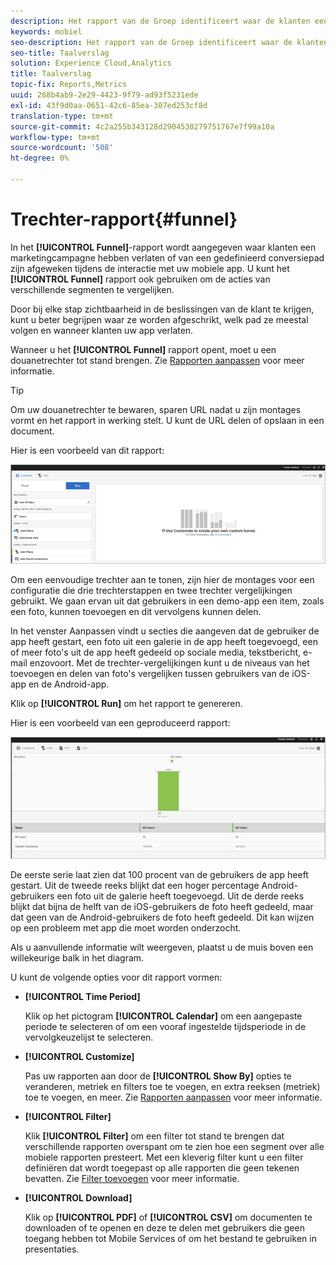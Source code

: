```yaml
---
description: Het rapport van de Groep identificeert waar de klanten een marketing campagne verlieten of van een bepaald omzettingsweg terwijl het in wisselwerking staan met uw mobiele app afgeleid. U kunt het rapport van het Kanaal ook gebruiken om de acties van verschillende segmenten te vergelijken.
keywords: mobiel
seo-description: Het rapport van de Groep identificeert waar de klanten een marketing campagne verlieten of van een bepaald omzettingsweg terwijl het in wisselwerking staan met uw mobiele app afgeleid. U kunt het rapport van het Kanaal ook gebruiken om de acties van verschillende segmenten te vergelijken.
seo-title: Taalverslag
solution: Experience Cloud,Analytics
title: Taalverslag
topic-fix: Reports,Metrics
uuid: 268b4ab9-2e29-4423-9f79-ad93f5231ede
exl-id: 43f9d0aa-0651-42c6-85ea-307ed253cf8d
translation-type: tm+mt
source-git-commit: 4c2a255b343128d2904530279751767e7f99a10a
workflow-type: tm+mt
source-wordcount: '508'
ht-degree: 0%

---
```


# Trechter-rapport{#funnel}

In het **[!UICONTROL Funnel]**-rapport wordt aangegeven waar klanten een marketingcampagne hebben verlaten of van een gedefinieerd conversiepad zijn afgeweken tijdens de interactie met uw mobiele app. U kunt het **[!UICONTROL Funnel]** rapport ook gebruiken om de acties van verschillende segmenten te vergelijken.

Door bij elke stap zichtbaarheid in de beslissingen van de klant te krijgen, kunt u beter begrijpen waar ze worden afgeschrikt, welk pad ze meestal volgen en wanneer klanten uw app verlaten.

Wanneer u het **[!UICONTROL Funnel]** rapport opent, moet u een douanetrechter tot stand brengen. Zie [Rapporten aanpassen](/help/using/usage/reports-customize/reports-customize.md) voor meer informatie.

>[!TIP]
>
>Om uw douanetrechter te bewaren, sparen URL nadat u zijn montages vormt en het rapport in werking stelt. U kunt de URL delen of opslaan in een document.

Hier is een voorbeeld van dit rapport:

![](assets/funnel_create.png)

Om een eenvoudige trechter aan te tonen, zijn hier de montages voor een configuratie die drie trechterstappen en twee trechter vergelijkingen gebruikt. We gaan ervan uit dat gebruikers in een demo-app een item, zoals een foto, kunnen toevoegen en dit vervolgens kunnen delen.

In het venster Aanpassen vindt u secties die aangeven dat de gebruiker de app heeft gestart, een foto uit een galerie in de app heeft toegevoegd, een of meer foto&#39;s uit de app heeft gedeeld op sociale media, tekstbericht, e-mail enzovoort. Met de trechter-vergelijkingen kunt u de niveaus van het toevoegen en delen van foto&#39;s vergelijken tussen gebruikers van de iOS-app en de Android-app.

Klik op **[!UICONTROL Run]** om het rapport te genereren.

Hier is een voorbeeld van een geproduceerd rapport:

![](assets/funnel.png)

De eerste serie laat zien dat 100 procent van de gebruikers de app heeft gestart. Uit de tweede reeks blijkt dat een hoger percentage Android-gebruikers een foto uit de galerie heeft toegevoegd. Uit de derde reeks blijkt dat bijna de helft van de iOS-gebruikers de foto heeft gedeeld, maar dat geen van de Android-gebruikers de foto heeft gedeeld. Dit kan wijzen op een probleem met app die moet worden onderzocht.

Als u aanvullende informatie wilt weergeven, plaatst u de muis boven een willekeurige balk in het diagram.

U kunt de volgende opties voor dit rapport vormen:

* **[!UICONTROL Time Period]**

   Klik op het pictogram **[!UICONTROL Calendar]** om een aangepaste periode te selecteren of om een vooraf ingestelde tijdsperiode in de vervolgkeuzelijst te selecteren.
* **[!UICONTROL Customize]**

   Pas uw rapporten aan door de **[!UICONTROL Show By]** opties te veranderen, metriek en filters toe te voegen, en extra reeksen (metriek) toe te voegen, en meer. Zie [Rapporten aanpassen](/help/using/usage/reports-customize/reports-customize.md) voor meer informatie.
* **[!UICONTROL Filter]**

   Klik **[!UICONTROL Filter]** om een filter tot stand te brengen dat verschillende rapporten overspant om te zien hoe een segment over alle mobiele rapporten presteert. Met een kleverig filter kunt u een filter definiëren dat wordt toegepast op alle rapporten die geen tekenen bevatten. Zie [Filter toevoegen](/help/using/usage/reports-customize/t-sticky-filter.md) voor meer informatie.
* **[!UICONTROL Download]**

   Klik op **[!UICONTROL PDF]** of **[!UICONTROL CSV]** om documenten te downloaden of te openen en deze te delen met gebruikers die geen toegang hebben tot Mobile Services of om het bestand te gebruiken in presentaties.
